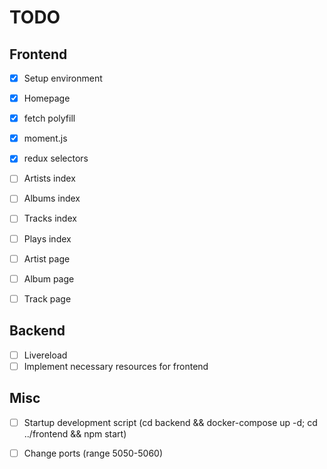 # TODO

## Frontend

- [x] Setup environment
- [x] Homepage

- [x] fetch polyfill
- [x] moment.js
- [x] redux selectors

- [ ] Artists index
- [ ] Albums index
- [ ] Tracks index
- [ ] Plays index
- [ ] Artist page
- [ ] Album page
- [ ] Track page

## Backend

- [ ] Livereload
- [ ] Implement necessary resources for frontend

## Misc

- [ ] Startup development script (cd backend && docker-compose up -d; cd ../frontend && npm start)
- [ ] Change ports (range 5050-5060)

